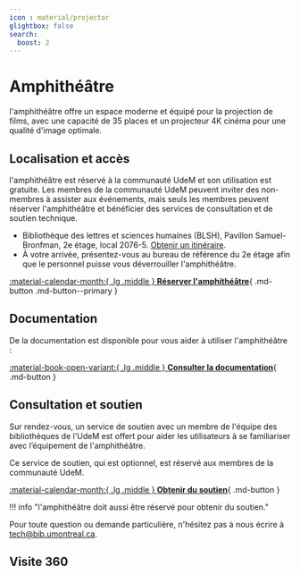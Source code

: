```yaml
---
icon : material/projector
glightbox: false
search:
  boost: 2
---
```


# Amphithéâtre

l'amphithéâtre offre un espace moderne et équipé pour la projection de films, avec une capacité de 35 places et un projecteur 4K cinéma pour une qualité d'image optimale.

## Localisation et accès

l'amphithéâtre est réservé à la communauté UdeM et son utilisation est gratuite. Les membres de la communauté UdeM peuvent inviter des non-membres à assister aux événements, mais seuls les membres peuvent réserver l'amphithéâtre et bénéficier des services de consultation et de soutien technique.

- Bibliothèque des lettres et sciences humaines (BLSH), Pavillon Samuel-Bronfman, 2e étage, local 2076-5. [Obtenir un itinéraire](https://maps.app.goo.gl/6HsLMAxoBWpQZgcD8).
- À votre arrivée, présentez-vous au bureau de référence du 2e étage afin que le personnel puisse vous déverrouiller l'amphithéâtre.

[:material-calendar-month:{ .lg .middle } **Réserver l'amphithéâtre**](https://calendrier.bib.umontreal.ca/space/21911){ .md-button .md-button--primary }

## Documentation
De la documentation est disponible pour vous aider à utiliser l'amphithéâtre :

[:material-book-open-variant:{ .lg .middle } **Consulter la documentation**](../creatives/index.md){ .md-button  }

## Consultation et soutien

Sur rendez-vous, un service de soutien avec un membre de l'équipe des bibliothèques de l'UdeM est offert pour aider les utilisateurs à se familiariser avec l’équipement de l'amphithéâtre.

Ce service de soutien, qui est optionnel, est réservé aux membres de la communauté UdeM.

[:material-calendar-month:{ .lg .middle } **Obtenir du soutien**](https://outlook.office365.com/owa/calendar/StudiodenregistrementdeBLSHTGD@Udemontreal.onmicrosoft.com/bookings/?skipRedirect=1){ .md-button }

!!! info "l'amphithéâtre doit aussi être réservé pour obtenir du soutien."

Pour toute question ou demande particulière, n'hésitez pas à nous écrire à tech@bib.umontreal.ca.

## Visite 360